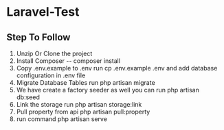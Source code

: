 # Laravel-Test

## Step To Follow 

1. Unzip Or Clone the project
2. Install Composer --  composer install
3. Copy .env.example to .env run cp .env.example .env and add database configuration in .env file
4. Migrate Database Tables run php artisan migrate
5. We have create a factory seeder as well you can run php artisan db:seed
5. Link the storage run php artisan storage:link 
6. Pull property from api php artisan pull:property
7. run command php artisan serve
